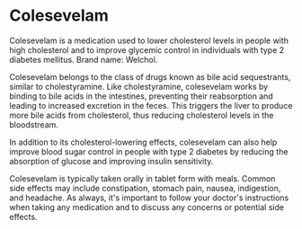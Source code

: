 <!--
source: gpt-3 + jph editing
brands: Welchol
tags: anticholesterols bile-acid-sequestrants
-->

# Colesevelam

Colesevelam is a medication used to lower cholesterol levels in people with high cholesterol and to improve glycemic control in individuals with type 2 diabetes mellitus. Brand name: Welchol.

Colesevelam belongs to the class of drugs known as bile acid sequestrants, similar to cholestyramine. Like cholestyramine, colesevelam works by binding to bile acids in the intestines, preventing their reabsorption and leading to increased excretion in the feces. This triggers the liver to produce more bile acids from cholesterol, thus reducing cholesterol levels in the bloodstream.

In addition to its cholesterol-lowering effects, colesevelam can also help improve blood sugar control in people with type 2 diabetes by reducing the absorption of glucose and improving insulin sensitivity.

Colesevelam is typically taken orally in tablet form with meals. Common side effects may include constipation, stomach pain, nausea, indigestion, and headache. As always, it's important to follow your doctor's instructions when taking any medication and to discuss any concerns or potential side effects.
